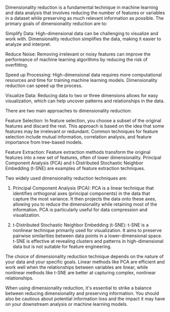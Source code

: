Dimensionality reduction is a fundamental technique in machine learning and data analysis that involves reducing the number of features or variables in a dataset while preserving as much relevant information as possible. The primary goals of dimensionality reduction are to:

Simplify Data: High-dimensional data can be challenging to visualize and work with. Dimensionality reduction simplifies the data, making it easier to analyze and interpret.

Reduce Noise: Removing irrelevant or noisy features can improve the performance of machine learning algorithms by reducing the risk of overfitting.

Speed up Processing: High-dimensional data requires more computational resources and time for training machine learning models. Dimensionality reduction can speed up the process.

Visualize Data: Reducing data to two or three dimensions allows for easy visualization, which can help uncover patterns and relationships in the data.

There are two main approaches to dimensionality reduction:

Feature Selection: In feature selection, you choose a subset of the original features and discard the rest. This approach is based on the idea that some features may be irrelevant or redundant. Common techniques for feature selection include mutual information, correlation analysis, and feature importance from tree-based models.

Feature Extraction: Feature extraction methods transform the original features into a new set of features, often of lower dimensionality. Principal Component Analysis (PCA) and t-Distributed Stochastic Neighbor Embedding (t-SNE) are examples of feature extraction techniques.

Two widely used dimensionality reduction techniques are:

1. Principal Component Analysis (PCA): PCA is a linear technique that identifies orthogonal axes (principal components) in the data that capture the most variance. It then projects the data onto these axes, allowing you to reduce the dimensionality while retaining most of the information. PCA is particularly useful for data compression and visualization.

2. t-Distributed Stochastic Neighbor Embedding (t-SNE): t-SNE is a nonlinear technique primarily used for visualization. It aims to preserve pairwise similarities between data points in a lower-dimensional space. t-SNE is effective at revealing clusters and patterns in high-dimensional data but is not suitable for feature engineering.

The choice of dimensionality reduction technique depends on the nature of your data and your specific goals. Linear methods like PCA are efficient and work well when the relationships between variables are linear, while nonlinear methods like t-SNE are better at capturing complex, nonlinear relationships.

When using dimensionality reduction, it's essential to strike a balance between reducing dimensionality and preserving information. You should also be cautious about potential information loss and the impact it may have on your downstream analysis or machine learning models.
